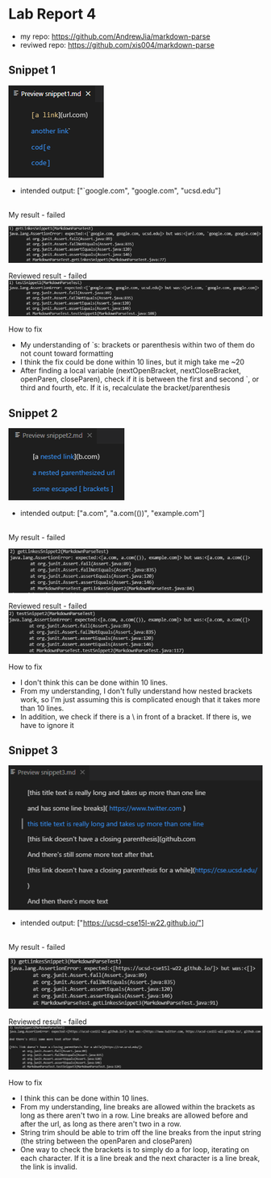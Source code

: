 # Lab Report 4

* my repo: https://github.com/AndrewJia/markdown-parse
* reviwed repo: https://github.com/xis004/markdown-parse

## Snippet 1

![Snippet 1 Preview](./report4-images/previewSnippet1.png)

* intended output: ["`google.com", "google.com", "ucsd.edu"]

<br>
My result - failed

![My Result 1](./report4-images/s1MyRes.png)


Reviewed result - failed
![Reviewed Result 1](./report4-images/xi1.png)

How to fix
* My understanding of `s: brackets or parenthesis within two of them do not count toward formatting
* I think the fix could be done within 10 lines, but it migh take me ~20
* After finding a local variable (nextOpenBracket, nextCloseBracket, openParen, closeParen), check if it is between the first and second `, or third and fourth, etc. If it is, recalculate the bracket/parenthesis 

## Snippet 2

![Snippet 2 Preview](./report4-images/previewSnippet2.png)

* intended output: ["a.com", "a.com(())", "example.com"]

<br>
My result - failed

![My Result 2](./report4-images/s2MyRes.png)


Reviewed result - failed
![Reviewed Result 2](./report4-images/xi2.png)

How to fix
* I don't think this can be done within 10 lines.
* From my understanding, I don't fully understand how nested brackets work, so I'm just assuming this is complicated enough that it takes more than 10 lines.
* In addition, we check if there is a \ in front of a bracket. If there is, we have to ignore it

## Snippet 3

![Snippet 3 Preview](./report4-images/previewSnippet3.png)

* intended output: ["https://ucsd-cse15l-w22.github.io/"]

<br>
My result - failed

![My Result 3](./report4-images/s3MyRes.png)


Reviewed result - failed
![Reviewed Result 3](./report4-images/xi3.png)


How to fix
* I think this can be done within 10 lines.
* From my understanding, line breaks are allowed within the brackets as long as there aren't two in a row. Line breaks are allowed before and after the url, as long as there aren't two in a row.
* String trim should be able to trim off the line breaks from the input string (the string between the openParen and closeParen)
* One way to check the brackets is to simply do a for loop, iterating on each character. If it is a line break and the next character is a line break, the link is invalid.